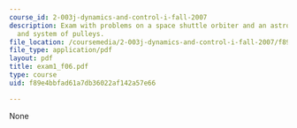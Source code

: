 ```yaml
---
course_id: 2-003j-dynamics-and-control-i-fall-2007
description: Exam with problems on a space shuttle orbiter and an astronaut, L-shape,
  and system of pulleys.
file_location: /coursemedia/2-003j-dynamics-and-control-i-fall-2007/f89e4bbfad61a7db36022af142a57e66_exam1_f06.pdf
file_type: application/pdf
layout: pdf
title: exam1_f06.pdf
type: course
uid: f89e4bbfad61a7db36022af142a57e66

---
```

None